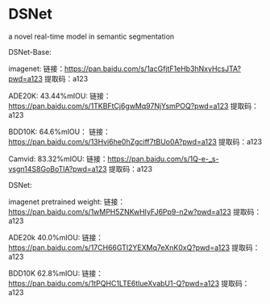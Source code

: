 # DSNet
a novel real-time model in semantic segmentation

DSNet-Base:

imagenet: 链接：https://pan.baidu.com/s/1acGfjtF1eHb3hNxyHcsJTA?pwd=a123 
提取码：a123

ADE20K: 43.44%mIOU: 链接：https://pan.baidu.com/s/1TKBFtCj6gwMq97NjYsmPOQ?pwd=a123 
提取码：a123

BDD10K: 64.6%mIOU： 链接：https://pan.baidu.com/s/13Hvi6he0hZgciff7tBUo0A?pwd=a123 
提取码：a123

Camvid: 83.32%mIOU: 链接：https://pan.baidu.com/s/1Q-e-_s-vsgn14S8GoBoTlA?pwd=a123 
提取码：a123

DSNet:

imagenet pretrained weight: 链接：https://pan.baidu.com/s/1wMPH5ZNKwHIyFJ6Pp9-n2w?pwd=a123 
提取码：a123

ADE20k 40.0%mIOU: 链接：https://pan.baidu.com/s/17CH66GTI2YEXMq7eXnK0xQ?pwd=a123 
提取码：a123

BDD10K 62.8%mIOU: 链接：https://pan.baidu.com/s/1tPQHC1LTE6tlueXvabU1-Q?pwd=a123 
提取码：a123


